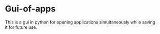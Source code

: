 # Gui-of-apps
This is a gui in python for opening applications simultaneously while saving it for future use. 
